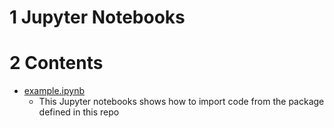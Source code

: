# 1 Jupyter Notebooks

# 2 Contents

* [example.ipynb](example.ipynb)
  * This Jupyter notebooks shows how to import code from the package defined in this repo
